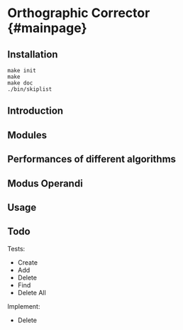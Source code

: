 Orthographic Corrector  {#mainpage}
====================

## Installation

    make init
    make
    make doc
    ./bin/skiplist

## Introduction

## Modules

## Performances of different algorithms

## Modus Operandi

## Usage

## Todo

Tests:
* Create
* Add
* Delete
* Find
* Delete All

Implement:
* Delete
